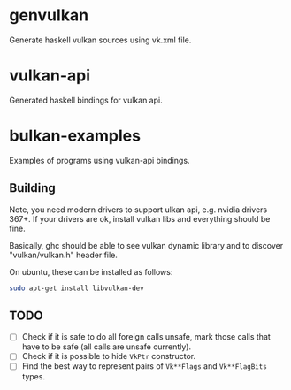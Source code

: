 # genvulkan

Generate haskell vulkan sources using vk.xml file.

# vulkan-api

Generated haskell bindings for vulkan api.

# bulkan-examples

Examples of programs using vulkan-api bindings.


## Building


Note, you need modern drivers to support ulkan api, e.g. nvidia drivers 367+.
If your drivers are ok, install vulkan libs and everything should be fine.

Basically, ghc should be able to see vulkan dynamic library
and to discover "vulkan/vulkan.h" header file.

On ubuntu, these can be installed as follows:
```bash
sudo apt-get install libvulkan-dev
```


## TODO

 * [ ] Check if it is safe to do all foreign calls unsafe,
       mark those calls that have to be safe (all calls are unsafe currently).
 * [ ] Check if it is possible to hide `VkPtr` constructor.
 * [ ] Find the best way to represent pairs of `Vk**Flags` and `Vk**FlagBits` types.
